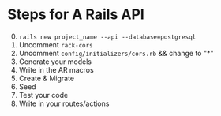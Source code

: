 # Steps for A Rails API

0. `rails new project_name --api --database=postgresql`
1. Uncomment `rack-cors`
2. Uncomment `config/initializers/cors.rb` && change to "*"
3. Generate your models
4. Write in the AR macros
5. Create & Migrate
6. Seed
7. Test your code
8. Write in your routes/actions